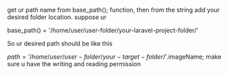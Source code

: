 
get ur path name from base_path(); function, then from the string add your desired folder location. suppose ur

base_path() = '/home/user/user-folder/your-laravel-project-folder/'

So ur desired path should be like this

$path = '/home/user/user-folder/your-target-folder/'.$imageName;
make sure u have the writing and reading permission
